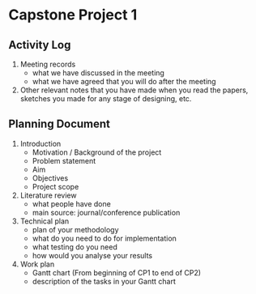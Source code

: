 # Capstone Project 1

## Activity Log

1. Meeting records
    - what we have discussed in the meeting
    - what we have agreed that you will do after the meeting
2. Other relevant notes that you have made when you read the papers, sketches you made for any stage of designing, etc.

## Planning Document

1. Introduction
    - Motivation / Background of the project
    - Problem statement
    - Aim
    - Objectives
    - Project scope
2. Literature review
    - what people have done
    - main source: journal/conference publication
3. Technical plan
    - plan of your methodology
    - what do you need to do for implementation
    - what testing do you need
    - how would you analyse your results
4. Work plan
    - Gantt chart (From beginning of CP1 to end of CP2)
    - description of the tasks in your Gantt chart